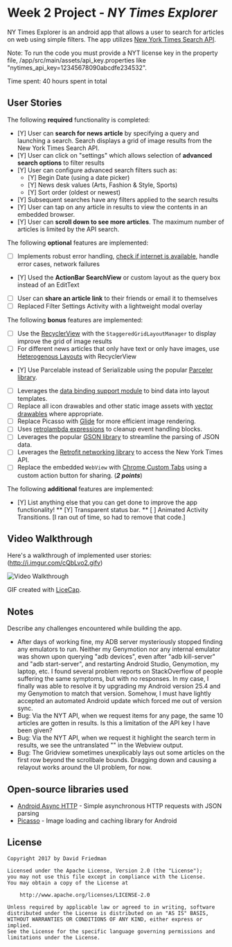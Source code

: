 # Week 2 Project - *NY Times Explorer*

NY Times Explorer is an android app that allows a user to search for articles on web using simple filters.
The app utilizes [New York Times Search API](http://developer.nytimes.com/docs/read/article_search_api_v2).

Note: To run the code you must provide a NYT license key in the property file, /app/src/main/assets/api_key.properties
like "nytimes_api_key=12345678090abcdfe234532".

Time spent: 40 hours spent in total

## User Stories

The following **required** functionality is completed:

* [Y] User can **search for news article** by specifying a query and launching a search. Search displays a grid of image results from the New York Times Search API.
* [Y] User can click on "settings" which allows selection of **advanced search options** to filter results
* [Y] User can configure advanced search filters such as:
  * [Y] Begin Date (using a date picker)
  * [Y] News desk values (Arts, Fashion & Style, Sports)
  * [Y] Sort order (oldest or newest)
* [Y] Subsequent searches have any filters applied to the search results
* [Y] User can tap on any article in results to view the contents in an embedded browser.
* [Y] User can **scroll down to see more articles**. The maximum number of articles is limited by the API search.

The following **optional** features are implemented:

* [ ] Implements robust error handling, [check if internet is available](http://guides.codepath.com/android/Sending-and-Managing-Network-Requests#checking-for-network-connectivity), handle error cases, network failures
* [Y] Used the **ActionBar SearchView** or custom layout as the query box instead of an EditText
* [ ] User can **share an article link** to their friends or email it to themselves
* [ ] Replaced Filter Settings Activity with a lightweight modal overlay

The following **bonus** features are implemented:

* [ ] Use the [RecyclerView](http://guides.codepath.com/android/Using-the-RecyclerView) with the `StaggeredGridLayoutManager` to display improve the grid of image results
* [ ] For different news articles that only have text or only have images, use [Heterogenous Layouts](http://guides.codepath.com/android/Heterogenous-Layouts-inside-RecyclerView) with RecyclerView
* [Y] Use Parcelable instead of Serializable using the popular [Parceler library](http://guides.codepath.com/android/Using-Parceler).
* [ ] Leverages the [data binding support module](http://guides.codepath.com/android/Applying-Data-Binding-for-Views) to bind data into layout templates.
* [ ] Replace all icon drawables and other static image assets with [vector drawables](http://guides.codepath.com/android/Drawables#vector-drawables) where appropriate.
* [ ] Replace Picasso with [Glide](http://inthecheesefactory.com/blog/get-to-know-glide-recommended-by-google/en) for more efficient image rendering.
* [ ] Uses [retrolambda expressions](http://guides.codepath.com/android/Lambda-Expressions) to cleanup event handling blocks.
* [ ] Leverages the popular [GSON library](http://guides.codepath.com/android/Using-Android-Async-Http-Client#decoding-with-gson-library) to streamline the parsing of JSON data.
* [ ] Leverages the [Retrofit networking library](http://guides.codepath.com/android/Consuming-APIs-with-Retrofit) to access the New York Times API.
* [ ] Replace the embedded `WebView` with [Chrome Custom Tabs](http://guides.codepath.com/android/Chrome-Custom-Tabs) using a custom action button for sharing. (_**2 points**_)

The following **additional** features are implemented:

* [Y] List anything else that you can get done to improve the app functionality!
    ** [Y] Transparent status bar.
    ** [ ] Animated Activity Transitions.  [I ran out of time, so had to remove that code.]

## Video Walkthrough

Here's a walkthrough of implemented user stories:  (http://i.imgur.com/cQbLvo2.gifv)

<img src='http://i.imgur.com/cQbLvo2.gifv' title='Video Walkthrough' width='' alt='Video Walkthrough' />

GIF created with [LiceCap](http://www.cockos.com/licecap/).

## Notes

Describe any challenges encountered while building the app.

* After days of working fine, my ADB server mysteriously stopped finding any emulators to run.  Neither
my Genymotion nor any internal emulator was shown upon querying "adb devices", even after
"adb kill-server" and "adb start-server", and restarting Android Studio, Genymotion, my laptop, etc.
I found several problem reports on StackOverflow of people suffering the same symptoms, but with no responses.
In my case, I finally was able to resolve it by upgrading my Android version 25.4 and my Genymotion
to match that version.  Somehow, I must have lightly accepted an automated Android update which
forced me out of version sync.
* Bug: Via the NYT API, when we request items for any page, the same 10 articles are gotten in results.
 Is this a limitation of the API key I have been given?
* Bug: Via the NYT API, when we request it highlight the search term in results, we see the untranslated
 "<strong></strong>" in the Webview output.
* Bug: The Gridview sometimes unexplicably lays out some articles on the first row beyond the
 scrollbale bounds. Dragging down and causing a relayout works around the UI problem, for now.

## Open-source libraries used

- [Android Async HTTP](https://github.com/loopj/android-async-http) - Simple asynchronous HTTP requests with JSON parsing
- [Picasso](http://square.github.io/picasso/) - Image loading and caching library for Android

## License

    Copyright 2017 by David Friedman

    Licensed under the Apache License, Version 2.0 (the "License");
    you may not use this file except in compliance with the License.
    You may obtain a copy of the License at

        http://www.apache.org/licenses/LICENSE-2.0

    Unless required by applicable law or agreed to in writing, software
    distributed under the License is distributed on an "AS IS" BASIS,
    WITHOUT WARRANTIES OR CONDITIONS OF ANY KIND, either express or implied.
    See the License for the specific language governing permissions and
    limitations under the License.
